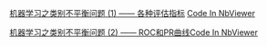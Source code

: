 
[机器学习之类别不平衡问题 (1) —— 各种评估指标](http://www.cnblogs.com/massquantity/p/8550875.html) [Code In NbViewer](http://nbviewer.jupyter.org/github/massquantity/Class-Imbalance/blob/master/Code_Class_Imbalance.ipynb)

[机器学习之类别不平衡问题 (2) —— ROC和PR曲线](https://www.cnblogs.com/massquantity/p/8592091.html)[Code In NbViewer](http://nbviewer.jupyter.org/github/massquantity/Class-Imbalance/blob/master/Code_Class_Imbalance.ipynb)
